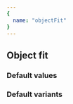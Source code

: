 ```yaml
---
{
  name: "objectFit"
}
---
```


## Object fit

### Default values
<!-- defaults.values.start -->
<!-- defaults.values.end -->


### Default variants
<!-- defaults.variants.start -->
<!-- defaults.variants.end -->
